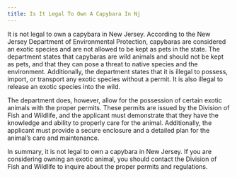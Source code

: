 ```yaml
---
title: Is It Legal To Own A Capybara In Nj
---
```


It is not legal to own a capybara in New Jersey. According to the New Jersey Department of Environmental Protection, capybaras are considered an exotic species and are not allowed to be kept as pets in the state. The department states that capybaras are wild animals and should not be kept as pets, and that they can pose a threat to native species and the environment. Additionally, the department states that it is illegal to possess, import, or transport any exotic species without a permit. It is also illegal to release an exotic species into the wild. 

The department does, however, allow for the possession of certain exotic animals with the proper permits. These permits are issued by the Division of Fish and Wildlife, and the applicant must demonstrate that they have the knowledge and ability to properly care for the animal. Additionally, the applicant must provide a secure enclosure and a detailed plan for the animal’s care and maintenance. 

In summary, it is not legal to own a capybara in New Jersey. If you are considering owning an exotic animal, you should contact the Division of Fish and Wildlife to inquire about the proper permits and regulations.